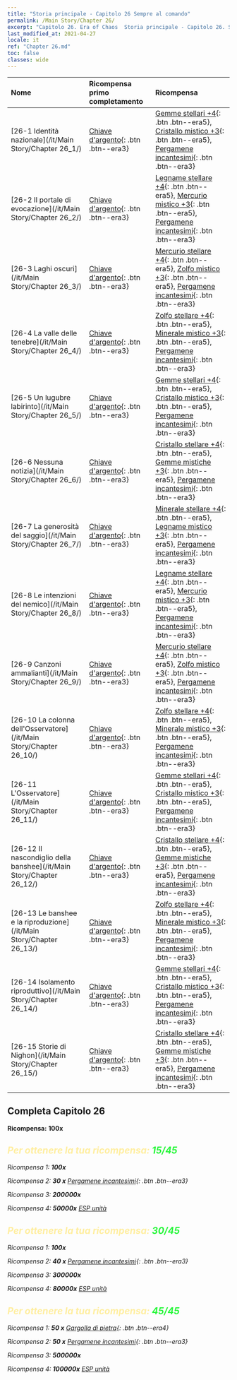 ```yaml
---
title: "Storia principale - Capitolo 26 Sempre al comando"
permalink: /Main Story/Chapter 26/
excerpt: "Capitolo 26. Era of Chaos  Storia principale - Capitolo 26. Sempre al comando"
last_modified_at: 2021-04-27
locale: it
ref: "Chapter 26.md"
toc: false
classes: wide
---
```


  | Nome |  Ricompensa primo completamento | Ricompensa |
  |:------------|:------------|:------------| 
  | [26-1 Identità nazionale](/it/Main Story/Chapter 26_1/) | [Chiave d'argento](/ItemsIT/con_693/){: .btn .btn--era3} | [Gemme stellari +4](/ItemsIT/mat_93/){: .btn .btn--era5}, [Cristallo mistico +3](/ItemsIT/mat_87/){: .btn .btn--era5}, [Pergamene incantesimi](/ItemsIT/con_694/){: .btn .btn--era3} |
  | [26-2 Il portale di evocazione](/it/Main Story/Chapter 26_2/) | [Chiave d'argento](/ItemsIT/con_693/){: .btn .btn--era3} | [Legname stellare +4](/ItemsIT/mat_90/){: .btn .btn--era5}, [Mercurio mistico +3](/ItemsIT/mat_84/){: .btn .btn--era5}, [Pergamene incantesimi](/ItemsIT/con_694/){: .btn .btn--era3} |
  | [26-3 Laghi oscuri](/it/Main Story/Chapter 26_3/) | [Chiave d'argento](/ItemsIT/con_693/){: .btn .btn--era3} | [Mercurio stellare +4](/ItemsIT/mat_91/){: .btn .btn--era5}, [Zolfo mistico +3](/ItemsIT/mat_85/){: .btn .btn--era5}, [Pergamene incantesimi](/ItemsIT/con_694/){: .btn .btn--era3} |
  | [26-4 La valle delle tenebre](/it/Main Story/Chapter 26_4/) | [Chiave d'argento](/ItemsIT/con_693/){: .btn .btn--era3} | [Zolfo stellare +4](/ItemsIT/mat_92/){: .btn .btn--era5}, [Minerale mistico +3](/ItemsIT/mat_82/){: .btn .btn--era5}, [Pergamene incantesimi](/ItemsIT/con_694/){: .btn .btn--era3} |
  | [26-5 Un lugubre labirinto](/it/Main Story/Chapter 26_5/) | [Chiave d'argento](/ItemsIT/con_693/){: .btn .btn--era3} | [Gemme stellari +4](/ItemsIT/mat_93/){: .btn .btn--era5}, [Cristallo mistico +3](/ItemsIT/mat_87/){: .btn .btn--era5}, [Pergamene incantesimi](/ItemsIT/con_694/){: .btn .btn--era3} |
  | [26-6 Nessuna notizia](/it/Main Story/Chapter 26_6/) | [Chiave d'argento](/ItemsIT/con_693/){: .btn .btn--era3} | [Cristallo stellare +4](/ItemsIT/mat_94/){: .btn .btn--era5}, [Gemme mistiche +3](/ItemsIT/mat_86/){: .btn .btn--era5}, [Pergamene incantesimi](/ItemsIT/con_694/){: .btn .btn--era3} |
  | [26-7 La generosità del saggio](/it/Main Story/Chapter 26_7/) | [Chiave d'argento](/ItemsIT/con_693/){: .btn .btn--era3} | [Minerale stellare +4](/ItemsIT/mat_89/){: .btn .btn--era5}, [Legname mistico +3](/ItemsIT/mat_83/){: .btn .btn--era5}, [Pergamene incantesimi](/ItemsIT/con_694/){: .btn .btn--era3} |
  | [26-8 Le intenzioni del nemico](/it/Main Story/Chapter 26_8/) | [Chiave d'argento](/ItemsIT/con_693/){: .btn .btn--era3} | [Legname stellare +4](/ItemsIT/mat_90/){: .btn .btn--era5}, [Mercurio mistico +3](/ItemsIT/mat_84/){: .btn .btn--era5}, [Pergamene incantesimi](/ItemsIT/con_694/){: .btn .btn--era3} |
  | [26-9 Canzoni ammalianti](/it/Main Story/Chapter 26_9/) | [Chiave d'argento](/ItemsIT/con_693/){: .btn .btn--era3} | [Mercurio stellare +4](/ItemsIT/mat_91/){: .btn .btn--era5}, [Zolfo mistico +3](/ItemsIT/mat_85/){: .btn .btn--era5}, [Pergamene incantesimi](/ItemsIT/con_694/){: .btn .btn--era3} |
  | [26-10 La colonna dell'Osservatore](/it/Main Story/Chapter 26_10/) | [Chiave d'argento](/ItemsIT/con_693/){: .btn .btn--era3} | [Zolfo stellare +4](/ItemsIT/mat_92/){: .btn .btn--era5}, [Minerale mistico +3](/ItemsIT/mat_82/){: .btn .btn--era5}, [Pergamene incantesimi](/ItemsIT/con_694/){: .btn .btn--era3} |
  | [26-11 L'Osservatore](/it/Main Story/Chapter 26_11/) | [Chiave d'argento](/ItemsIT/con_693/){: .btn .btn--era3} | [Gemme stellari +4](/ItemsIT/mat_93/){: .btn .btn--era5}, [Cristallo mistico +3](/ItemsIT/mat_87/){: .btn .btn--era5}, [Pergamene incantesimi](/ItemsIT/con_694/){: .btn .btn--era3} |
  | [26-12 Il nascondiglio della banshee](/it/Main Story/Chapter 26_12/) | [Chiave d'argento](/ItemsIT/con_693/){: .btn .btn--era3} | [Cristallo stellare +4](/ItemsIT/mat_94/){: .btn .btn--era5}, [Gemme mistiche +3](/ItemsIT/mat_86/){: .btn .btn--era5}, [Pergamene incantesimi](/ItemsIT/con_694/){: .btn .btn--era3} |
  | [26-13 Le banshee e la riproduzione](/it/Main Story/Chapter 26_13/) | [Chiave d'argento](/ItemsIT/con_693/){: .btn .btn--era3} | [Zolfo stellare +4](/ItemsIT/mat_92/){: .btn .btn--era5}, [Minerale mistico +3](/ItemsIT/mat_82/){: .btn .btn--era5}, [Pergamene incantesimi](/ItemsIT/con_694/){: .btn .btn--era3} |
  | [26-14 Isolamento riproduttivo](/it/Main Story/Chapter 26_14/) | [Chiave d'argento](/ItemsIT/con_693/){: .btn .btn--era3} | [Gemme stellari +4](/ItemsIT/mat_93/){: .btn .btn--era5}, [Cristallo mistico +3](/ItemsIT/mat_87/){: .btn .btn--era5}, [Pergamene incantesimi](/ItemsIT/con_694/){: .btn .btn--era3} |
  | [26-15 Storie di Nighon](/it/Main Story/Chapter 26_15/) | [Chiave d'argento](/ItemsIT/con_693/){: .btn .btn--era3} | [Cristallo stellare +4](/ItemsIT/mat_94/){: .btn .btn--era5}, [Gemme mistiche +3](/ItemsIT/mat_86/){: .btn .btn--era5}, [Pergamene incantesimi](/ItemsIT/con_694/){: .btn .btn--era3} |


## Completa Capitolo 26

 **Ricompensa:**  **100x** <i class="fas fa-gem"/>



## <span style="color: #ffeea0">Per ottenere la tua ricompensa: </span><span style="color: #27f73a">15/45</span>

 Ricompensa 1:  **100x** <i class="fas fa-gem"/>

 Ricompensa 2: **30 x** [Pergamene incantesimi](/ItemsIT/con_694/){: .btn .btn--era3}

 Ricompensa 3:  **200000x** <i class="fas fa-coins"/>

 Ricompensa 4:  **50000x** [ESP unità](/ItemsIT/con_902/)



## <span style="color: #ffeea0">Per ottenere la tua ricompensa: </span><span style="color: #27f73a">30/45</span>

 Ricompensa 1:  **100x** <i class="fas fa-gem"/>

 Ricompensa 2: **40 x** [Pergamene incantesimi](/ItemsIT/con_694/){: .btn .btn--era3}

 Ricompensa 3:  **300000x** <i class="fas fa-coins"/>

 Ricompensa 4:  **80000x** [ESP unità](/ItemsIT/con_902/)



## <span style="color: #ffeea0">Per ottenere la tua ricompensa: </span><span style="color: #27f73a">45/45</span>

 Ricompensa 1: **50 x** [Gargolla di pietra](/ItemsIT/unt_236/){: .btn .btn--era4}

 Ricompensa 2: **50 x** [Pergamene incantesimi](/ItemsIT/con_694/){: .btn .btn--era3}

 Ricompensa 3:  **500000x** <i class="fas fa-coins"/>

 Ricompensa 4:  **100000x** [ESP unità](/ItemsIT/con_902/)

